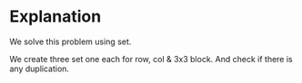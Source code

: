 # Explanation

We solve this problem using set.

We create three set one each for row, col & 3x3 block. And check if there is any duplication.